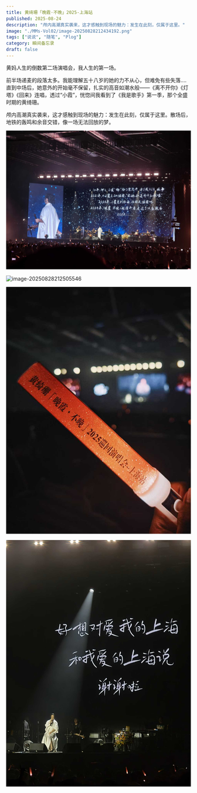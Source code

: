 ```yaml
---
title: 黄绮珊「晚霞·不晚」2025-上海站
published: 2025-08-24
description: "颅内高潮真实袭来，这才感触到现场的魅力：发生在此刻，仅属于这里。"
image: "./MMs-Vol02/image-20250828212434192.png"
tags: ["说说", "随笔", "Plog"]
category: 瞬间备忘录
draft: false
---
```


黄妈人生的倒数第二场演唱会，我人生的第一场。

前半场递麦的段落太多。我能理解五十八岁的她的力不从心，但难免有些失落....直到中场后，她意外的开始毫不保留，扎实的高音如潮水般——《离不开你》《灯塔》《回来》连唱，透过“小霞”，恍惚间我看到了《我是歌手》第一季，那个全盛时期的黄绮珊。

颅内高潮真实袭来，这才感触到现场的魅力：发生在此刻，仅属于这里。散场后，地铁的轰鸣和余音交错，像一场无法回放的梦。

![image-20250828212512155](./MMs-Vol02/image-20250828212512155.png)

![image-20250828212505546](./MMs-Vol02/image-20250828212505546.png)

![image-20250828212413234](./MMs-Vol02/image-20250828212413234.png)

![image-20250828212418137](./MMs-Vol02/image-20250828212418137.png)